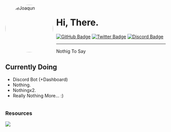 <img width="150" height="150" align="left" style="float: left; border-radius: 50%; margin: 0 10px 0 0;" alt="TheJoaqun" src="https://avatars.githubusercontent.com/u/69177565?v=4">

# Hi, There.

<div>
  <a href="https://github.com/thejoaqun"><img src="https://img.shields.io/badge/-Github-000000?style=flat-square&labelColor=000000&logo=Github&logoColor=white&link=https://github.com/thejoaqun" alt="GitHub Badge"/></a>
  <a href="https://twitter.com/thejoaqun"><img src="https://img.shields.io/badge/-Twitter-000000?style=flat-square&labelColor=000000&logo=twitter&logoColor=white&link=https://twitter.com/izakdvlpr" alt="Twitter Badge"/></a>
  <a href="https://discord.com/users/899400183396302918"><img src="https://img.shields.io/badge/-Discord-000000?style=flat-square&labelColor=000000&logo=discord&logoColor=white&link=https://discord.com/users/899400183396302918" alt="Discord Badge"/></a>
</div>

---

Nothig To Say

## Currently Doing

- Discord Bot (+Dashboard)
- Nothing.
- Nothingx2.
- Really Nothing More... :)

<div align="auto" style="display: inline-block;">
   <h3 align="auto">Resources</h1>
    <img src="https://skillicons.dev/icons?i=git,js,ts,bots,mongodb,vscode,lua,nodejs,powershell,markdown" />
</div>
